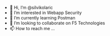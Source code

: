 - 👋 Hi, I’m @silvikolaric
- 👀 I’m interested in Webapp Security
- 🌱 I’m currently learning Postman
- 💞️ I’m looking to collaborate on F5 Technologies
- 📫 How to reach me ...

<!---
silvikolaric/silvikolaric is a ✨ special ✨ repository because its `README.md` (this file) appears on your GitHub profile.
You can click the Preview link to take a look at your changes.
--->
